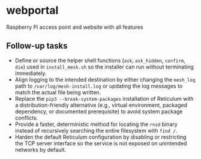 # webportal
Raspberry Pi access point and website with all features

## Follow-up tasks

* Define or source the helper shell functions (`ask`, `ask_hidden`, `confirm`, `die`) used in `install_mesh.sh` so the installer can run without terminating immediately.
* Align logging to the intended destination by either changing the `mesh_log` path to `/var/log/mesh-install.log` or updating the log messages to match the actual file being written.
* Replace the `pip3 --break-system-packages` installation of Reticulum with a distribution-friendly alternative (e.g., virtual environment, packaged dependency, or documented prerequisite) to avoid system package conflicts.
* Provide a faster, deterministic method for locating the `rnsd` binary instead of recursively searching the entire filesystem with `find /`.
* Harden the default Reticulum configuration by disabling or restricting the TCP server interface so the service is not exposed on unintended networks by default.
